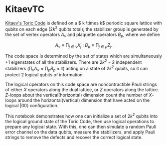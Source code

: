 # KitaevTC

[Kitaev's Toric Code](https://arxiv.org/abs/quant-ph/9707021v1) is defined on a $ k \times k$ periodic square lattice with qubits on each edge ($2k^2$ qubits total); the stabilizer group is generated by the set of vertex operators $A_v$ and plaquette operators $B_p$, where we define 

$$ A_v \equiv \prod_{j\in v} X_j\ ;\ B_p \equiv \prod_{j\in p} Z_j. $$

The code space is determined by the set of states which are simultaneously $+1$ eigenstates of all the stabilizers. There are $2k^2-2$ independent stabilizers $(\prod_v A_v = \prod_p B_p = \mathbb{I})$ acting on a state of $2k^2$ qubits, so it can protect $2$ logical qubits of information. 

The logical operators on this code space are noncontractible Pauli strings of either $X$ operators along the dual lattice, or $Z$ operators along the lattice.  $Z$-loops about the vertical(horizontal) dimension count the number of $X$-loops around the horizontal(vertical) dimension that have acted on the logical $|00\rangle$ configuration.

This notebook demonstrates how one can initialize a set of $2k^2$ qubits into the logical ground state of the Toric Code, then use logical operations to prepare any logical state. With this, one can then simulate a random Pauli error channel on the data qubits, measure the stabilizers, and apply Pauli strings to remove the defects and recover the correct logical state. 
